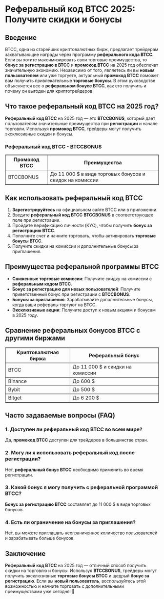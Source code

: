 <h1>Реферальный код BTCC 2025: Получите скидки и бонусы</h1>

<h2>Введение</h2>
<p>BTCC, одна из старейших криптовалютных бирж, предлагает трейдерам захватывающие награды через программу <strong>реферального кода BTCC</strong>. Если вы хотите максимизировать свои торговые преимущества, то <strong>бонус за регистрацию в BTCC</strong> и <strong>промокод BTCC</strong> на 2025 год обеспечат значительную экономию. Независимо от того, являетесь ли вы <strong>новым пользователем</strong> или уже торгуете, актуальный <strong>промокод BTCC</strong> поможет вам получить привлекательные <strong>торговые бонусы</strong>. В этом руководстве объясняется все о <strong>реферальном бонусе BTCC</strong>, как его получить и почему он выгоден для криптотрейдеров.</p>

<h2>Что такое реферальный код BTCC на 2025 год?</h2>
<p><strong>Реферальный код BTCC</strong> на 2025 год — это <strong>BTCCBONUS</strong>, который дает пользователям значительные преимущества при <strong>регистрации</strong> и начале торговли. Используя <strong>промокод BTCC</strong>, трейдеры могут получить эксклюзивные скидки и бонусы.</p>

<h3>Реферальный код BTCC - BTCCBONUS</h3>
<table border="1">
    <tr>
        <th>Промокод BTCC</th>
        <th>Преимущества</th>
    </tr>
    <tr>
        <td>BTCCBONUS</td>
        <td>До 11 000 $ в виде торговых бонусов и скидок на комиссии</td>
    </tr>
</table>

<h2>Как использовать реферальный код BTCC</h2>
<ol>
    <li><strong>Зарегистрируйтесь</strong> на официальном сайте BTCC или в приложении.</li>
    <li>Введите <strong>реферальный код BTCC</strong> <strong>BTCCBONUS</strong> в соответствующее поле при регистрации.</li>
    <li>Пройдите верификацию личности (KYC), чтобы получить <strong>бонус за регистрацию BTCC</strong>.</li>
    <li>Пополните счет и начните торговать, чтобы активировать <strong>торговые бонусы BTCC</strong>.</li>
    <li>Получите скидки на комиссии и дополнительные бонусы за приглашения.</li>
</ol>

<h2>Преимущества реферальной программы BTCC</h2>
<ul>
    <li><strong>Сниженные торговые комиссии</strong>: Получите скидку на комиссии с <strong>реферальным кодом BTCC</strong>.</li>
    <li><strong>Бонус за регистрацию для новых пользователей</strong>: Получите приветственный бонус при регистрации с <strong>BTCCBONUS</strong>.</li>
    <li><strong>Бонусы за приглашения</strong>: Зарабатывайте дополнительные бонусы, когда ваши рефералы торгуют на BTCC.</li>
    <li><strong>Эксклюзивные акции</strong>: Получите доступ к новым акциям и бонусам в 2025 году.</li>
</ul>

<h2>Сравнение реферальных бонусов BTCC с другими биржами</h2>
<table border="1">
    <tr>
        <th>Криптовалютная биржа</th>
        <th>Реферальный бонус</th>
    </tr>
    <tr>
        <td>BTCC</td>
        <td>До 11 000 $ и скидки на комиссии</td>
    </tr>
    <tr>
        <td>Binance</td>
        <td>До 600 $</td>
    </tr>
    <tr>
        <td>Bybit</td>
        <td>До 500 $</td>
    </tr>
    <tr>
        <td>Bitget</td>
        <td>До 6 200 $</td>
    </tr>
</table>

<h2>Часто задаваемые вопросы (FAQ)</h2>
<h3>1. Доступен ли реферальный код BTCC во всем мире?</h3>
<p>Да, <strong>промокод BTCC</strong> доступен для трейдеров в большинстве стран.</p>

<h3>2. Могу ли я использовать реферальный код после регистрации?</h3>
<p>Нет, <strong>реферальный бонус BTCC</strong> необходимо применить во время регистрации.</p>

<h3>3. Какой бонус я могу получить с реферальной программой BTCC?</h3>
<p><strong>Бонус за регистрацию BTCC</strong> составляет до 11 000 $ в виде торговых бонусов.</p>

<h3>4. Есть ли ограничение на бонусы за приглашения?</h3>
<p>Нет, вы можете приглашать неограниченное количество пользователей и зарабатывать больше бонусов.</p>

<h2>Заключение</h2>
<p><strong>Реферальный код BTCC</strong> на 2025 год — отличный способ получить скидки на торговлю и бонусы. Используя <strong>BTCCBONUS</strong>, трейдеры могут получить эксклюзивные <strong>торговые бонусы BTCC</strong> и щедрый <strong>бонус за регистрацию</strong>. Если вы <strong>новый пользователь</strong>, воспользуйтесь этой возможностью и начните торговать с дополнительными преимуществами уже сегодня! 🚀</p>
